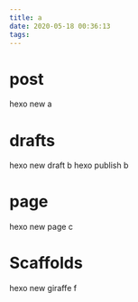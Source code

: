 ```yaml
---
title: a
date: 2020-05-18 00:36:13
tags:
---
```


# post

hexo new a

# drafts

hexo new draft b
hexo publish b

# page

hexo new page c

# Scaffolds

hexo new giraffe f
